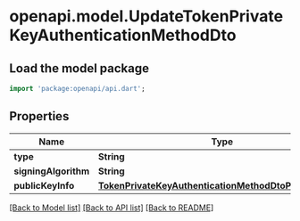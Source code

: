 # openapi.model.UpdateTokenPrivateKeyAuthenticationMethodDto

## Load the model package

```dart
import 'package:openapi/api.dart';
```

## Properties

| Name                 | Type                                                                                                              | Description | Notes      |
| -------------------- | ----------------------------------------------------------------------------------------------------------------- | ----------- | ---------- |
| **type**             | **String**                                                                                                        |             | [optional] |
| **signingAlgorithm** | **String**                                                                                                        |             | [optional] |
| **publicKeyInfo**    | [**TokenPrivateKeyAuthenticationMethodDtoPublicKeyInfo**](TokenPrivateKeyAuthenticationMethodDtoPublicKeyInfo.md) |             | [optional] |

[[Back to Model list]](../README.md#documentation-for-models) [[Back to API list]](../README.md#documentation-for-api-endpoints) [[Back to README]](../README.md)
